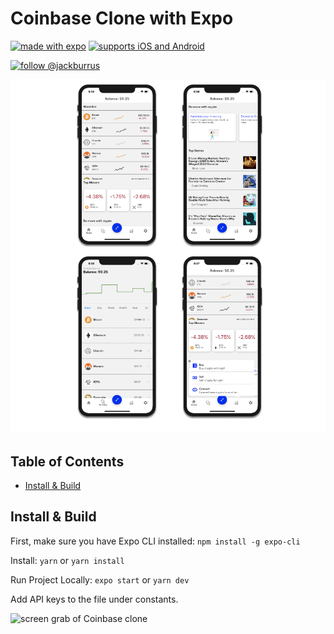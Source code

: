 # Coinbase Clone with Expo



[![made with expo](https://img.shields.io/badge/MADE%20WITH%20EXPO-000.svg?style=for-the-badge&logo=expo&labelColor=4630eb&logoWidth=20)](https://github.com/expo/expo) [![supports iOS and Android](https://img.shields.io/badge/Platforms-Native-4630EB.svg?style=for-the-badge&logo=EXPO&labelColor=000&logoColor=fff)](https://github.com/expo/expo)

[![follow @jackburrus](https://img.shields.io/badge/Follow-Jack%20Burrus-blue)](https://twitter.com/jackburrus)

<p align="center">
  <img alt="Coinbase screens" src="./screenshots/CoinbaseMockups.png" />
</p>

## Table of Contents

- [Install & Build](#install--build)


## Install & Build

First, make sure you have Expo CLI installed: `npm install -g expo-cli`

Install: `yarn` or `yarn install`

Run Project Locally: `expo start` or `yarn dev`

Add API keys to the file under constants.



<p align="left">
  <img alt="screen grab of Coinbase clone" src="./screenshots/CoinbaseCloneWalkthrough.gif" width="320" />
</p>
